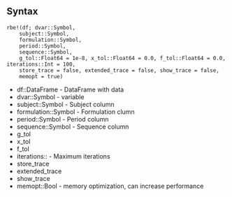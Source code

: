 ## Syntax

```
rbe!(df; dvar::Symbol,
    subject::Symbol,
    formulation::Symbol,
    period::Symbol,
    sequence::Symbol,
    g_tol::Float64 = 1e-8, x_tol::Float64 = 0.0, f_tol::Float64 = 0.0, iterations::Int = 100,
    store_trace = false, extended_trace = false, show_trace = false,
    memopt = true)
```

- df::DataFrame - DataFrame with data
- dvar::Symbol - variable
- subject::Symbol - Subject column
- formulation::Symbol - Formulation clumn
- period::Symbol - Period column
- sequence::Symbol - Sequence column
- g_tol
- x_tol
- f_tol
- iterations:: - Maximum iterations
- store_trace
- extended_trace
- show_trace
- memopt::Bool - memory optimization, can increase performance  
